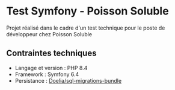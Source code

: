 # Test Symfony - Poisson Soluble

Projet réalisé dans le cadre d'un test technique pour le poste de développeur chez Poisson Soluble

## Contraintes techniques
- Langage et version : PHP 8.4
- Framework : Symfony 6.4
- Persistance : [Doelia/sql-migrations-bundle](https://github.com/Doelia/sql-migrations-bundle)